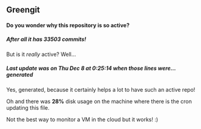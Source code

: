 ## Greengit

#### Do you wonder why this repository is so active?

##### After all it has 33503 commits!

But is it *really* active? Well...

##### Last update was on Thu Dec 8 at 0:25:14 when those lines were... generated

Yes, generated, because it certainly helps a lot to have such an active repo!

Oh and there was **28%** disk usage on the machine
where there is the cron updating this file.

Not the best way to monitor a VM in the cloud but it works! :)
